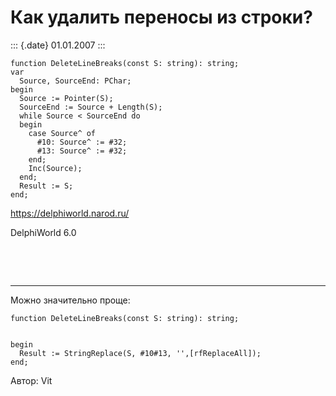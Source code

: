 Как удалить переносы из строки?
===============================

::: {.date}
01.01.2007
:::

    function DeleteLineBreaks(const S: string): string;
    var
      Source, SourceEnd: PChar;
    begin
      Source := Pointer(S);
      SourceEnd := Source + Length(S);
      while Source < SourceEnd do
      begin
        case Source^ of
          #10: Source^ := #32;
          #13: Source^ := #32;
        end;
        Inc(Source);
      end;
      Result := S;
    end;

<https://delphiworld.narod.ru/>

DelphiWorld 6.0

 

 

------------------------------------------------------------------------

Можно значительно проще:

    function DeleteLineBreaks(const S: string): string;

     
    begin
      Result := StringReplace(S, #10#13, '',[rfReplaceAll]);
    end;

Автор: Vit

 

 

 
